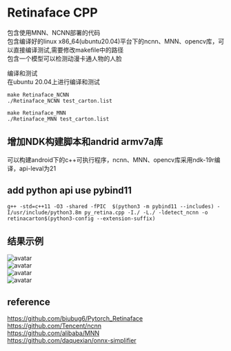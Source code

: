 # Retinaface CPP

包含使用MNN、NCNN部署的代码  
包含编译好的linux x86_64(ubuntu20.04)平台下的ncnn、MNN、opencv库，可以直接编译测试,需要修改makefile中的路径  
包含一个模型可以检测动漫卡通人物的人脸


编译和测试  
在ubuntu 20.04上进行编译和测试  
```
make Retinaface_NCNN
./Retinaface_NCNN test_carton.list

make Retinaface_MNN
./Retinaface_MNN test_carton.list
```

## 增加NDK构建脚本和andrid armv7a库 
可以构建android下的c++可执行程序，ncnn、MNN、opencv库采用ndk-19r编译，api-leval为21

## add python api use pybind11
```shell
g++ -std=c++11 -O3 -shared -fPIC  $(python3 -m pybind11 --includes) -I/usr/include/python3.8m py_retina.cpp -I./ -L./ -ldetect_ncnn -o retinacarton$(python3-config --extension-suffix)
```

## 结果示例
![avatar](test_results/op.jpg)  
![avatar](test_results/pegi.jpg)  
![avatar](test_results/pkc2.jpg)  
![avatar](test_results/zhuzhu.jpg)


## reference 
https://github.com/biubug6/Pytorch_Retinaface       
https://github.com/Tencent/ncnn   
https://github.com/alibaba/MNN  
https://github.com/daquexian/onnx-simplifier

